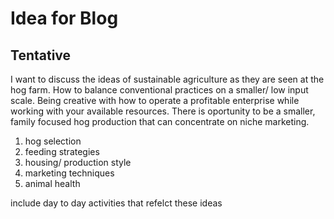 # Idea for Blog

## Tentative 

I want to discuss the ideas of sustainable agriculture as they are seen at the hog farm. How to balance conventional practices on a smaller/ low input scale. Being creative with how to operate a profitable enterprise while working with your available resources. There is oportunity to be a  smaller, family focused hog production that can concentrate on niche marketing. 

1. hog selection 
2. feeding strategies
3. housing/ production style 
4. marketing techniques
5. animal health

include day to day activities that refelct these ideas 
